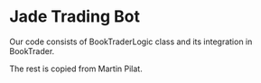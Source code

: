 # Jade Trading Bot

Our code consists of BookTraderLogic class and its integration in BookTrader.

The rest is copied from Martin Pilat.
